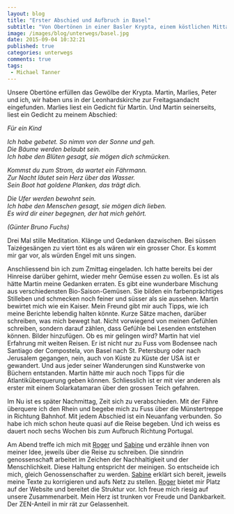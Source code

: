 ```yaml
---
layout: blog
title: "Erster Abschied und Aufbruch in Basel"
subtitle: "Von Obertönen in einer Basler Krypta, einem köstlichen Mittagessen mit Schreibtipps und von lieben Menschen, die mich gedanklich oder tatkräftig begleiten - sechs Wochen vor dem Reisestart."
image: /images/blog/unterwegs/basel.jpg
date: 2015-09-04 10:32:21
published: true
categories: unterwegs
comments: true
tags:
 - Michael Tanner
---
```


Unsere Obertöne erfüllen das Gewölbe der Krypta. Martin, Marlies, Peter und ich, wir haben uns in der Leonhardskirche zur Freitagsandacht eingefunden. Marlies liest ein Gedicht für Martin. Und Martin seinerseits, liest ein Gedicht zu meinem Abschied:

<i>Für ein Kind

Ich habe gebetet. So nimm von der Sonne und geh.<br>
Die Bäume werden belaubt sein.<br>
Ich habe den Blüten gesagt, sie mögen dich schmücken.<br>

Kommst du zum Strom, da wartet ein Fährmann.<br>
Zur Nacht läutet sein Herz über das Wasser.<br>
Sein Boot hat goldene Planken, das trägt dich.<br>

Die Ufer werden bewohnt sein.<br>
Ich habe den Menschen gesagt, sie mögen dich lieben.<br>
Es wird dir einer begegnen, der hat mich gehört.<br>

(Günter Bruno Fuchs)</i>

Drei Mal stille Meditation. Klänge und Gedanken dazwischen. Bei süssen Taizégesängen zu viert tönt es als wären wir ein grosser Chor. Es kommt mir gar vor, als würden Engel mit uns singen.

Anschliessend bin ich zum Zmittag eingeladen. Ich hatte bereits bei der Hinreise darüber gehirnt, wieder mehr Gemüse essen zu wollen. Es ist als hätte Martin meine Gedanken erraten. Es gibt eine wunderbare Mischung aus verschiedensten Bio-Saison-Gemüsen. Sie bilden ein farbenprächtiges Stilleben und schmecken noch feiner und süsser als sie aussehen. Martin bewirtet mich wie ein Kaiser. Mein Freund gibt mir auch Tipps, wie ich meine Berichte lebendig halten könnte. Kurze Sätze machen, darüber schreiben, was mich bewegt hat. Nicht vorwiegend von meinen Gefühlen schreiben, sondern darauf zählen, dass Gefühle bei Lesenden entstehen können. Bilder hinzufügen. Ob es mir gelingen wird?  Martin hat viel Erfahrung mit weiten Reisen. Er ist nicht nur zu Fuss vom Bodensee nach Santiago der Compostela, von Basel nach St. Petersburg oder nach Jerusalem gegangen, nein, auch von Küste zu Küste der USA ist er gewandert. Und aus jeder seiner Wanderungen sind Kunstwerke von Büchern entstanden. Martin hätte mir auch noch Tipps für die Atlantiküberquerung geben können. Schliesslich ist er mit vier anderen als erster mit einem Solarkatamaran über den grossen Teich gefahren.

Im Nu ist es später Nachmittag, Zeit sich zu verabschieden. Mit der Fähre überquere ich den Rhein und begebe mich zu Fuss über die Münstertreppe in Richtung Bahnhof. Mit jedem Abschied ist ein Neuanfang verbunden. So habe ich mich schon heute quasi auf die Reise begeben. Und ich weiss es dauert noch sechs Wochen bis zum Aufbruch Richtung Portugal.

Am Abend treffe ich mich mit [Roger][roger] und [Sabine][sabine] und erzähle ihnen von meiner Idee, jeweils über die Reise zu schreiben. Die sinndrin genossenschaft arbeitet im Zeichen der Nachhaltigkeit und der Menschlichkeit. Diese Haltung entspricht der meinigen. So entscheide ich mich, gleich Genossenschafter zu werden. [Sabine][sabine] erklärt sich bereit, jeweils meine Texte zu korrigieren und aufs Netz zu stellen. [Roger][roger] bietet mir Platz auf der Website und bereitet die Struktur vor. Ich freue mich riesig auf unsere Zusammenarbeit. Mein Herz ist trunken vor Freude und Dankbarkeit. Der ZEN-Anteil in mir rät zur Gelassenheit.

[sabine]: /ueber-uns/team/sabine-ott/
[roger]: /ueber-uns/team/roger-schaerer/